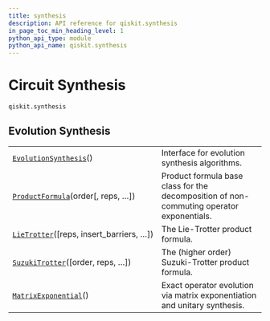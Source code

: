 ```yaml
---
title: synthesis
description: API reference for qiskit.synthesis
in_page_toc_min_heading_level: 1
python_api_type: module
python_api_name: qiskit.synthesis
---
```


<span id="module-qiskit.synthesis" />

<span id="qiskit-synthesis" />

# Circuit Synthesis

<span id="module-qiskit.synthesis" />

`qiskit.synthesis`

## Evolution Synthesis

|                                                                                                          |                                                                                          |
| -------------------------------------------------------------------------------------------------------- | ---------------------------------------------------------------------------------------- |
| [`EvolutionSynthesis`](qiskit.synthesis.EvolutionSynthesis "qiskit.synthesis.EvolutionSynthesis")()      | Interface for evolution synthesis algorithms.                                            |
| [`ProductFormula`](qiskit.synthesis.ProductFormula "qiskit.synthesis.ProductFormula")(order\[, reps, …]) | Product formula base class for the decomposition of non-commuting operator exponentials. |
| [`LieTrotter`](qiskit.synthesis.LieTrotter "qiskit.synthesis.LieTrotter")(\[reps, insert\_barriers, …])  | The Lie-Trotter product formula.                                                         |
| [`SuzukiTrotter`](qiskit.synthesis.SuzukiTrotter "qiskit.synthesis.SuzukiTrotter")(\[order, reps, …])    | The (higher order) Suzuki-Trotter product formula.                                       |
| [`MatrixExponential`](qiskit.synthesis.MatrixExponential "qiskit.synthesis.MatrixExponential")()         | Exact operator evolution via matrix exponentiation and unitary synthesis.                |

